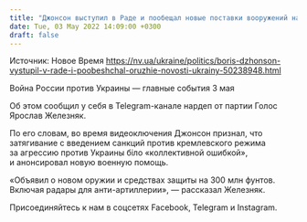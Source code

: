 ```yaml
---
title: "Джонсон выступил в Раде и пообещал новые поставки вооружений на 300 млн фунтов"
date: Tue, 03 May 2022 14:09:00 +0300
draft: false
---
```

Источник: Новое Время https://nv.ua/ukraine/politics/boris-dzhonson-vystupil-v-rade-i-poobeshchal-oruzhie-novosti-ukrainy-50238948.html


Война России против Украины — главные события 3 мая

Об этом сообщил у себя в Telegram-канале нардеп от партии Голос Ярослав Железняк.

По его словам, во время видеоключения Джонсон признал, что затягивание с введением санкций против кремлевского режима за агрессию против Украины біло «коллективной ошибкой», и анонсировал новую военную помощь.

«Объявил о новом оружии и средствах защиты на 300 млн фунтов. Включая радары для анти-артиллерии», — рассказал Железняк.

Присоединяйтесь к нам в соцсетях Facebook, Telegram и Instagram.
